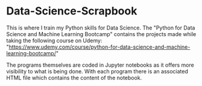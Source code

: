 # Data-Science-Scrapbook
This is where I train my Python skills for Data Science.
The "Python for Data Science and Machine Learning Bootcamp" contains the projects made while taking the following course on Udemy: "https://www.udemy.com/course/python-for-data-science-and-machine-learning-bootcamp/"

The programs themselves are coded in Jupyter notebooks as it offers more visibility to what is being done. With each program there is an associated HTML file which contains the content of the notebook.
